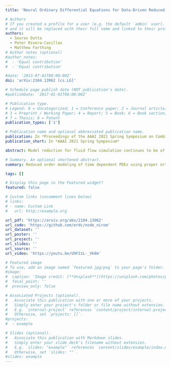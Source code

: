 ```yaml
---
title: 'Neural Ordinary Differential Equations for Data-Driven Reduced Order Modeling of Environmental Hydrodynamics'

# Authors
# If you created a profile for a user (e.g. the default `admin` user), write the username (folder name) here
# and it will be replaced with their full name and linked to their profile.
authors:
  - Sourav Dutta
  - Peter Rivera-Casillas
  - Matthew Farthing
# Author notes (optional)
#author_notes:
#  - 'Equal contribution'
#  - 'Equal contribution'

#date: '2013-07-01T00:00:00Z'
doi: 'arXiv:2104.13962 [cs.LG]'

# Schedule page publish date (NOT publication's date).
#publishDate: '2017-01-01T00:00:00Z'

# Publication type.
# Legend: 0 = Uncategorized; 1 = Conference paper; 2 = Journal article;
# 3 = Preprint / Working Paper; 4 = Report; 5 = Book; 6 = Book section;
# 7 = Thesis; 8 = Patent
publication_types: ['1']

# Publication name and optional abbreviated publication name.
publication: In *Proceedings of the AAAI 2021 Spring Symposium on Combining Artificial Intelligence and Machine Learning with Physical Sciences*
publication_short: In *AAAI 2021 Spring Symposium*

abstract: Model reduction for fluid flow simulation continues to be of great interest across a number of scientific and engineering fields. Here, we explore the use of Neural Ordinary Differential Equations, a recently introduced family of continuous-depth, differentiable networks (Chen et al. 2018), as a way to propagate latent-space dynamics in reduced order models. We compare their behavior with two classical non-intrusive methods based on proper orthogonal decomposition and radial basis function interpolation as well as dynamic mode decomposition. The test problems we consider include incompressible flow around a cylinder as well as real-world applications of shallow water hydrodynamics in riverine and estuarine systems. Our findings indicate that Neural ODEs provide an elegant framework for stable and accurate evolution of latent-space dynamics with a promising potential of extrapolatory predictions. However, in order to facilitate their widespread adoption for large-scale systems, significant effort needs to be directed at accelerating their training times. This will enable amore comprehensive exploration of the hyperparameter space for building generalizable Neural ODE approximations over a wide range of system dynamics.

# Summary. An optional shortened abstract.
summary: Reduced order modeling of time dependent PDEs using proper orthogonal decomposition and neural ordinary differental equations.

tags: []

# Display this page in the Featured widget?
featured: false

# Custom links (uncomment lines below)
# links:
# - name: Custom Link
#   url: http://example.org

url_pdf: 'https://arxiv.org/abs/2104.13962'
url_code: 'https://github.com/erdc/node_nirom'
url_dataset: ''
url_poster: ''
url_project: ''
url_slides: ''
url_source: ''
url_video: 'https://youtu.be/U9F2zL-_Vk8m'

# Featured image
# To use, add an image named `featured.jpg/png` to your page's folder.
#image:
#  caption: 'Image credit: [**Unsplash**](https://unsplash.com/photos/pLCdAaMFLTE)'
#  focal_point: ''
#  preview_only: false

# Associated Projects (optional).
#   Associate this publication with one or more of your projects.
#   Simply enter your project's folder or file name without extension.
#   E.g. `internal-project` references `content/project/internal-project/index.md`.
#   Otherwise, set `projects: []`.
#projects:
#  - example

# Slides (optional).
#   Associate this publication with Markdown slides.
#   Simply enter your slide deck's filename without extension.
#   E.g. `slides: "example"` references `content/slides/example/index.md`.
#   Otherwise, set `slides: ""`.
#slides: example
---
```

